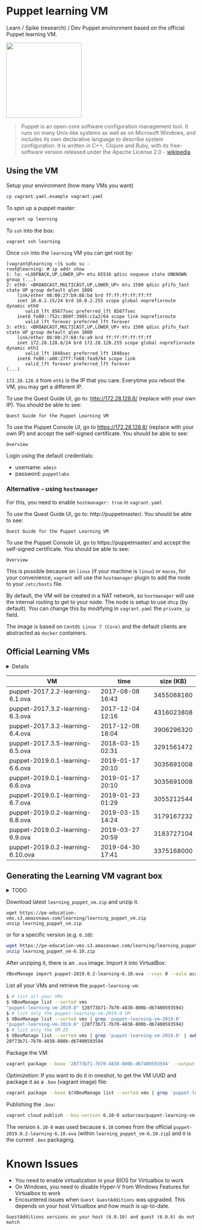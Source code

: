 # Puppet learning VM

Learn / Spike (research) / Dev Puppet environment based on the official Puppet learning VM. 

<img src='https://upload.wikimedia.org/wikipedia/en/0/09/Puppet%27s_company_logo.png' width='200px'>

> Puppet is an open-core software configuration management tool. It runs on many Unix-like systems as well as on Microsoft Windows, and includes its own declarative language to describe system configuration. It is written in C++, Clojure and Ruby, with its free-software version released under the Apache License 2.0 - [wikipedia](https://en.wikipedia.org/wiki/Puppet_(company)#Puppet)

<!-- @import "[TOC]" {cmd="toc" depthFrom=1 depthTo=6 orderedList=false} -->

## Using the VM

Setup your environment (how many VMs you want)
```bash
cp vagrant.yaml.example vagrant.yaml
```

To spin up a puppet master:
```bash
vagrant up learning
```

To `ssh` into the box:
```
vagrant ssh learning
```

Once `ssh` into the `learning` VM you can get root by:
```
[vagrant@learning ~]$ sudo su -
root@learning: # ip addr show
1: lo: <LOOPBACK,UP,LOWER_UP> mtu 65536 qdisc noqueue state UNKNOWN group (...)
2: eth0: <BROADCAST,MULTICAST,UP,LOWER_UP> mtu 1500 qdisc pfifo_fast state UP group default qlen 1000
    link/ether 08:00:27:b9:88:bd brd ff:ff:ff:ff:ff:ff
    inet 10.0.2.15/24 brd 10.0.2.255 scope global noprefixroute dynamic eth0
       valid_lft 85677sec preferred_lft 85677sec
    inet6 fe80::752c:860f:3985:c1a2/64 scope link noprefixroute 
       valid_lft forever preferred_lft forever
3: eth1: <BROADCAST,MULTICAST,UP,LOWER_UP> mtu 1500 qdisc pfifo_fast state UP group default qlen 1000
    link/ether 08:00:27:68:fe:a9 brd ff:ff:ff:ff:ff:ff
    inet 172.28.128.8/24 brd 172.28.128.255 scope global noprefixroute dynamic eth1
       valid_lft 1048sec preferred_lft 1048sec
    inet6 fe80::a00:27ff:fe68:fea9/64 scope link 
       valid_lft forever preferred_lft forever
(...)
```

`172.28.128.8` from `eth1` is the IP that you care. Everytime you reboot the VM, you may get a different IP.

To use the Quest Guide UI, go to: http://172.28.128.8/ (replace with your own IP). You should be able to see:
```
Quest Guide for the Puppet Learning VM
```
To use the Puppet Console UI, go to https://172.28.128.8/ (replace with your own IP) and accept the self-signed certificate. You should be able to see:
```
Overview
```

Login using the default credentials:
* username: `admin`
* password: `puppetlabs`

### Alternative - using `hostmanager`

For this, you need to enable `hostmanager: true` in `vagrant.yaml`

To use the Quest Guide UI, go to: http://puppetmaster/. You should be able to see:
```
Quest Guide for the Puppet Learning VM
```
To use the Puppet Console UI, go to https://puppetmaster/ and accept the self-signed certificate. You should be able to see:
```
Overview
```

This is possible because on `linux` (if your machine is `linux`) or `macos`, for your convenience, `vagrant` will use the `hostmanager` plugin to add the node to your `/etc/hosts` file.

By default, the VM will be created in a NAT network, so `hostmanager` will use the internal routing to get to your node. The node is setup to use `dhcp` (by default). You can change this by modifying in `vagrant.yaml` the `private_ip` field.

The image is based on `CentOS Linux 7 (Core)` and the default clients are abstracted as `docker` containers.

## Official Learning VMs

<details>
<p>

Information was extracted using:
```
for i in $(ls -1 learning_puppet_vm*.zip); do unzip -ql $i; done | grep ova | awk '{print $4 " | " $2 " " $3 " | " $1}' | sort
```
</p>
</details>

VM | time | size (KB) 
-|-|-
puppet-2017.2.2-learning-6.1.ova | 2017-08-08 16:43 | 3455068160
puppet-2017.3.2-learning-6.3.ova | 2017-12-04 12:16 | 4316023808
puppet-2017.3.2-learning-6.4.ova | 2017-12-06 18:04 | 3906296320
puppet-2017.3.5-learning-6.5.ova | 2018-03-15 02:31 | 3291561472
puppet-2019.0.1-learning-6.6.ova | 2019-01-17 20:10 | 3035691008
puppet-2019.0.1-learning-6.6.ova | 2019-01-17 20:10 | 3035691008
puppet-2019.0.1-learning-6.7.ova | 2019-01-23 01:29 | 3055212544
puppet-2019.0.2-learning-6.8.ova | 2019-03-15 14:24 | 3179167232
puppet-2019.0.2-learning-6.9.ova | 2019-03-27 20:59 | 3183727104
puppet-2019.0.2-learning-6.10.ova | 2019-04-30 17:41 | 3375168000

## Generating the Learning VM vagrant box

<details>
  <summary>TODO</summary>
  Generate this image dynamically and create a Travis.CI Job to generate it.
</details>

Download latest `learning_puppet_vm.zip` and unzip it.

```
wget https://pe-education-vms.s3.amazonaws.com/learning/learning_puppet_vm.zip
unzip learning_puppet_vm.zip
```
or for a specific version (e.g. `6.10`):
```bash
wget https://pe-education-vms.s3.amazonaws.com/learning/learning_puppet_vm-6.10.zip
unzip learning_puppet_vm-6.10.zip
```

After unziping it, there is an `.ova` image. Import it into VirtualBox:
```bash
VBoxManage import puppet-2019.0.2-learning-6.10.ova --vsys 0 --eula accept --vsys 0 --vmname "puppet-learning-vm-2019.0" --settingsfile "puppet-learning-vm"
```

List all your VMs and retrieve the `puppet-learning-vm`:
```bash
$ # list all your VMs
$ VBoxManage list --sorted vms
"puppet-learning-vm-2019.0" {28f73b71-7b70-4838-800b-d67400593594}
$ # list only the puppet-learning-vm-2019.0 VM
$ VBoxManage list --sorted vms | grep 'puppet-learning-vm-2019.0'
"puppet-learning-vm-2019.0" {28f73b71-7b70-4838-800b-d67400593594}
$ # list only the VM ID
$ VBoxManage list --sorted vms | grep 'puppet-learning-vm-2019.0' | awk '{print $2}' | cut -d '{' -f2 | cut -d '}' -f1
28f73b71-7b70-4838-800b-d67400593594
```

Package the VM:
```bash
vagrant package --base '28f73b71-7b70-4838-800b-d67400593594' --output puppet-learning-vm.box
```

_Optimization_: If you want to do it in oneshot, to get the VM UUID and package it as a `.box` (vagrant image) file:
```bash
vagrant package --base $(VBoxManage list --sorted vms | grep 'puppet-learning-vm-2019.0' | awk '{print $2}' | cut -d '{' -f2 | cut -d '}' -f1) --output puppet-learning-vm.box
```

Publishing the `.box`:
```bash
vagrant cloud publish --box-version 6.10-0 azbarcea/puppet-learning-vm-2019.0 --release --description "Puppet learning VM containing the Quest to learn (https://puppet.com/blog/quest-to-learn-puppet-new-learning-vm)" --short-description "Puppet learning VM for PE 2019.0" --version-description "Based on the official puppet-2019.0.2-learning-6.10.ova from learning_puppet_vm-6.10.zip" 6.10-0 virtualbox puppet-learning-vm-2019.0.box
```

The version `6.10-0` was used because `6.10` comes from the official `puppet-2019.0.2-learning-6.10.ova` (within `learning_puppet_vm-6.10.zip`) and `0` is the current `.box` packaging. 

# Known Issues

* You need to enable virtualization in your BIOS for Virtualbox to work
* On Windows, you need to disable Hyper-V from Windows Features for Virtualbox to work
* Encountered issues when `Guest GuestAdditions` was upgraded. This depends on your host Virtualbox and how much is up-to-date.
```
GuestAdditions versions on your host (6.0.10) and guest (6.0.6) do not match
```